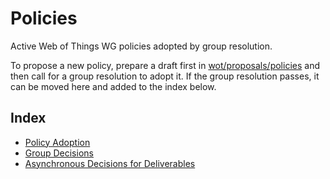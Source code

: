 # Policies
Active Web of Things WG policies adopted by group resolution.

To propose a new policy, prepare a draft first in [wot/proposals/policies](https://github.com/w3c/wot/tree/main/proposals/policies) and then
call for a group resolution to adopt it.  If the group resolution passes, it can be moved here and added to the index below.

## Index

* [Policy Adoption](policy-adoption.md)
* [Group Decisions](decisions.md)
* [Asynchronous Decisions for Deliverables](async-decision.md)



